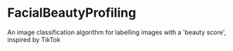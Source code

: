 # FacialBeautyProfiling
An image classification algorithm for labelling images with a 'beauty score', inspired by TikTok
